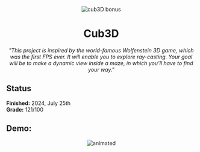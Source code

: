 <p align="center">
  <img src="https://github.com/thaisnishimoto/42-project-badges/blob/main/badges/cub3dm.png" alt="cub3D bonus"/>
</p>

<h1 align=center>
	<b>Cub3D</b>
</h1>

<p align="center"><i>"This project is inspired by the world-famous Wolfenstein 3D game, which
was the first FPS ever. It will enable you to explore ray-casting. Your goal will be to
make a dynamic view inside a maze, in which you’ll have to find your way."</i></p>  

<h2>
 Status
</h2>

**Finished:**  2024, July 25th <br>
**Grade:** 121/100

<h2>
Demo:
</h2>

<p align="center">
  <img src="https://github.com/user-attachments/assets/46af8c1b-c89b-4589-b9a3-64e15e7db882" alt="animated" />
</p>
